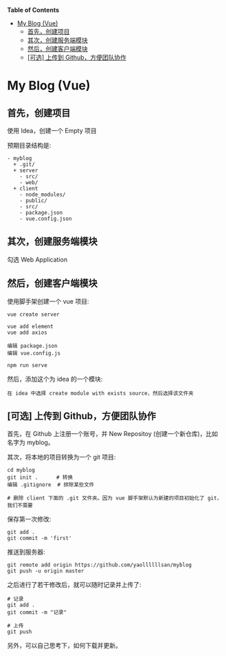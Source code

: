 
<!-- markdown-toc start - Don't edit this section. Run M-x markdown-toc-refresh-toc -->
**Table of Contents**

- [My Blog (Vue)](#my-blog-vue)
    - [首先，创建项目](#首先创建项目)
    - [其次，创建服务端模块](#其次创建服务端模块)
    - [然后，创建客户端模块](#然后创建客户端模块)
    - [[可选] 上传到 Github，方便团队协作](#可选-上传到-github方便团队协作)

<!-- markdown-toc end -->

# My Blog (Vue)
## 首先，创建项目

使用 Idea，创建一个 Empty 项目

预期目录结构是:
```
- myblog
  + .git/
  + server
    - src/
    - web/
  + client
    - node_modules/
    - public/
    - src/
    - package.json
    - vue.config.json
```

## 其次，创建服务端模块

勾选 Web Application

## 然后，创建客户端模块

使用脚手架创建一个 vue 项目:
```shell script
vue create server

vue add element
vue add axios

编辑 package.json
编辑 vue.config.js

npm run serve
```

然后，添加这个为 idea 的一个模块:
```
在 idea 中选择 create module with exists source，然后选择该文件夹
```

## [可选] 上传到 Github，方便团队协作

首先，在 Github 上注册一个账号，并 New Repositoy (创建一个新仓库)，比如名字为 myblog。

其次，将本地的项目转换为一个 git 项目:
```shell script
cd myblog
git init .      # 转换
编辑 .gitignore  # 排除某些文件

# 删除 client 下面的 .git 文件夹。因为 vue 脚手架默认为新建的项目初始化了 git，我们不需要
```

保存第一次修改:
```shell script
git add .
git commit -m 'first'
```

推送到服务器:
```shell script
git remote add origin https://github.com/yaollllllsan/myblog
git push -u origin master
```

之后进行了若干修改后，就可以随时记录并上传了:
```shell script
# 记录
git add .
git commit -m "记录"

# 上传
git push
```

另外，可以自己思考下，如何下载并更新。
